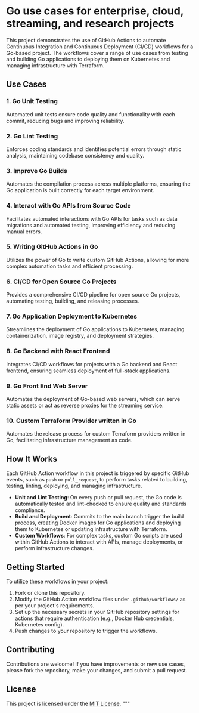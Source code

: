 # Go use cases for enterprise, cloud, streaming, and research projects

This project demonstrates the use of GitHub Actions to automate Continuous Integration and Continuous Deployment (CI/CD) workflows for a Go-based project. The workflows cover a range of use cases from testing and building Go applications to deploying them on Kubernetes and managing infrastructure with Terraform.

## Use Cases

### 1. Go Unit Testing
Automated unit tests ensure code quality and functionality with each commit, reducing bugs and improving reliability.

### 2. Go Lint Testing
Enforces coding standards and identifies potential errors through static analysis, maintaining codebase consistency and quality.

### 3. Improve Go Builds
Automates the compilation process across multiple platforms, ensuring the Go application is built correctly for each target environment.

### 4. Interact with Go APIs from Source Code
Facilitates automated interactions with Go APIs for tasks such as data migrations and automated testing, improving efficiency and reducing manual errors.

### 5. Writing GitHub Actions in Go
Utilizes the power of Go to write custom GitHub Actions, allowing for more complex automation tasks and efficient processing.

### 6. CI/CD for Open Source Go Projects
Provides a comprehensive CI/CD pipeline for open source Go projects, automating testing, building, and releasing processes.

### 7. Go Application Deployment to Kubernetes
Streamlines the deployment of Go applications to Kubernetes, managing containerization, image registry, and deployment strategies.

### 8. Go Backend with React Frontend
Integrates CI/CD workflows for projects with a Go backend and React frontend, ensuring seamless deployment of full-stack applications.

### 9. Go Front End Web Server
Automates the deployment of Go-based web servers, which can serve static assets or act as reverse proxies for the streaming service.

### 10. Custom Terraform Provider written in Go
Automates the release process for custom Terraform providers written in Go, facilitating infrastructure management as code.

## How It Works

Each GitHub Action workflow in this project is triggered by specific GitHub events, such as `push` or `pull_request`, to perform tasks related to building, testing, linting, deploying, and managing infrastructure.

- **Unit and Lint Testing**: On every push or pull request, the Go code is automatically tested and lint-checked to ensure quality and standards compliance.
- **Build and Deployment**: Commits to the main branch trigger the build process, creating Docker images for Go applications and deploying them to Kubernetes or updating infrastructure with Terraform.
- **Custom Workflows**: For complex tasks, custom Go scripts are used within GitHub Actions to interact with APIs, manage deployments, or perform infrastructure changes.

## Getting Started

To utilize these workflows in your project:

1. Fork or clone this repository.
2. Modify the GitHub Action workflow files under `.github/workflows/` as per your project's requirements.
3. Set up the necessary secrets in your GitHub repository settings for actions that require authentication (e.g., Docker Hub credentials, Kubernetes config).
4. Push changes to your repository to trigger the workflows.

## Contributing

Contributions are welcome! If you have improvements or new use cases, please fork the repository, make your changes, and submit a pull request.

## License

This project is licensed under the [MIT License](LICENSE).
"""
